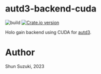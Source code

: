 # autd3-backend-cuda

![build](https://github.com/shinolab/autd3-backend-cuda/workflows/build/badge.svg)
[![Crate.io version](https://img.shields.io/crates/v/autd3-backend-cuda)](https://crates.io/crates/autd3-backend-cuda)

Holo gain backend using CUDA for [autd3](https://github.com/shinolab/autd3-rs).

# Author

Shun Suzuki, 2023
